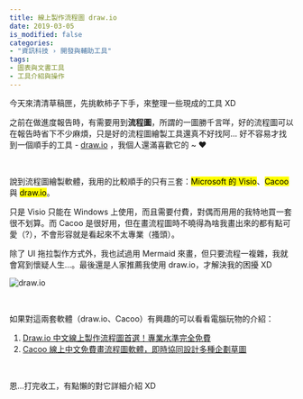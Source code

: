 ```yaml
---
title: 線上製作流程圖 draw.io
date: 2019-03-05
is_modified: false
categories:
- "資訊科技 › 開發與輔助工具"
tags:
- 圖表與文書工具
- 工具介紹與操作
--- 
```


今天來清清草稿匣，先挑軟柿子下手，來整理一些現成的工具 XD 
  
之前在做進度報告時，有需要用到**流程圖**，所謂的一圖勝千言咩，好的流程圖可以在報告時省下不少麻煩，只是好的流程圖繪製工具還真不好找阿... 好不容易才找到一個順手的工具 -  [draw.io](https://www.draw.io) ，我個人還滿喜歡它的 ~ ❤️

<!--more-->
<br> 

說到流程圖繪製軟體，我用的比較順手的只有三套：<mark>Microsoft 的 Visio</mark>、<mark>Cacoo</mark> 與 <mark>draw.io</mark>。

只是 Visio 只能在 Windows 上使用，而且需要付費，對偶而用用的我特地買一套很不划算。而 Cacoo 是很好用，但在畫流程圖時不曉得為啥我畫出來的都有點可愛（?），不會形容就是看起來不太專業（搔頭）。

除了 UI 拖拉製作方式外，我也試過用 Mermaid 來畫，但只要流程一複雜，我就會寫到懷疑人生...。最後還是人家推薦我使用 draw.io，才解決我的困擾 XD

<p class="illustration">
    <img src="https://i.imgur.com/v2ozFhZ.png" alt="draw.io">
</p>


<br>

如果對這兩套軟體（draw.io、Cacoo）有興趣的可以看看電腦玩物的介紹：
1. [Draw.io 中文線上製作流程圖首選！專業水準完全免費](https://www.playpcesor.com/2015/02/drawio.html)
2. [Cacoo 線上中文免費畫流程圖軟體，即時協同設計多種企劃草圖](https://www.playpcesor.com/2011/04/cacoo.html)

<br>

恩...打完收工，有點懶的對它詳細介紹 XD
